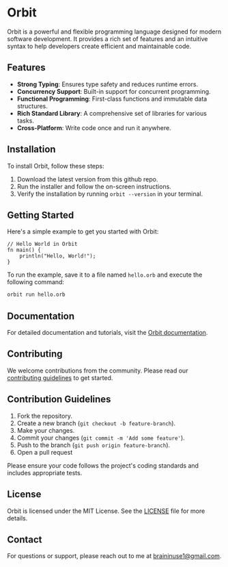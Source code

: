 # Orbit

Orbit is a powerful and flexible programming language designed for modern software development. It provides a rich set of features and an intuitive syntax to help developers create efficient and maintainable code.

## Features

- **Strong Typing**: Ensures type safety and reduces runtime errors.
- **Concurrency Support**: Built-in support for concurrent programming.
- **Functional Programming**: First-class functions and immutable data structures.
- **Rich Standard Library**: A comprehensive set of libraries for various tasks.
- **Cross-Platform**: Write code once and run it anywhere.

## Installation

To install Orbit, follow these steps:

1. Download the latest version from this github repo.
2. Run the installer and follow the on-screen instructions.
3. Verify the installation by running `orbit --version` in your terminal.

## Getting Started

Here's a simple example to get you started with Orbit:

```orbit
// Hello World in Orbit
fn main() {
    println("Hello, World!");
}
```

To run the example, save it to a file named `hello.orb` and execute the following command:

```sh
orbit run hello.orb
```

## Documentation

For detailed documentation and tutorials, visit the [Orbit documentation](https://example.com/docs).

## Contributing

We welcome contributions from the community. Please read our [contributing guidelines](https://example.com/contributing) to get started.

## Contribution Guidelines

1. Fork the repository.
2. Create a new branch (`git checkout -b feature-branch`).
3. Make your changes.
4. Commit your changes (`git commit -m 'Add some feature'`).
5. Push to the branch (`git push origin feature-branch`).
6. Open a pull request

Please ensure your code follows the project's coding standards and includes appropriate tests.

## License

Orbit is licensed under the MIT License. See the [LICENSE](LICENSE) file for more details.

## Contact

For questions or support, please reach out to me at [braininuse1@gmail.com](mailto:braininuse1@gmail.com).